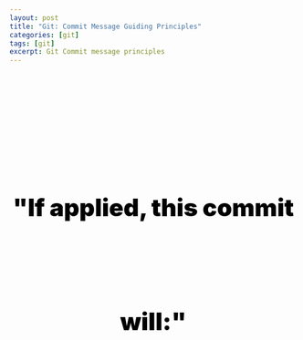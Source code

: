 ```yaml
---
layout: post
title: "Git: Commit Message Guiding Principles"
categories: [git]
tags: [git]
excerpt: Git Commit message principles
---
```


<p class="hide">Guiding principles for git commit messages.</p>

<p class="center-large">"If applied, this commit will:"</p>

<p class="hide">cite: Stylesheet and guiding principle thought and obtained from - <a href="code.mendhak.com">Mendhak</a>. Thanks TAFFLES!</p>

<style type="text/css">
    .center-large {
        display: block;
        margin-top: 30% !important;
        margin-left: auto;
        margin-right: auto;
        line-height: 200px;
        text-align: center;
        top: 75%;
        font-size: 300%;
        width: 100%;
        color: rgb(0,0,0);
        font-weight: 900;
    }

    .hide { 
        display: none;
    }
</style>
